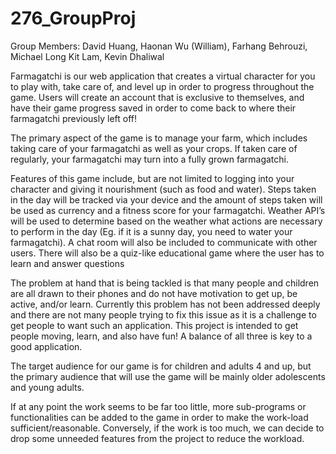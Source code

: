 # 276_GroupProj

Group Members: David Huang, Haonan Wu (William), Farhang Behrouzi, Michael Long Kit Lam, Kevin Dhaliwal 





Farmagatchi is our web application that creates a virtual character for you to play with, take care of, and level up in order to progress throughout the game. Users will create an account that is exclusive to themselves, and have their game progress saved in order to come back to where their farmagatchi previously left off! 

The primary aspect of the game is to manage your farm, which includes taking care of your farmagatchi as well as your crops. If taken care of regularly, your farmagatchi may turn into a fully grown farmagatchi. 

Features of this game include, but are not limited to logging into your character and giving it nourishment (such as food and water). Steps taken in the day will be tracked via your device and the amount of steps taken will be used as currency and a fitness score for your farmagatchi. Weather API’s will be used to determine based on the weather what actions are necessary to perform in the day (Eg. if it is a sunny day, you need to water your farmagatchi). A chat room will also be included to communicate with other users. There will also be a quiz-like educational game where the user has to learn and answer questions 

The problem at hand that is being tackled is that many people and children are all drawn to their phones and do not have motivation to get up, be active, and/or learn. Currently this problem has not been addressed deeply and there are not many people trying to fix this issue as it is a challenge to get people to want such an application. This project is intended to get people moving, learn, and also have fun! A balance of all three is key to a good application. 

The target audience for our game is for children and adults 4 and up, but the primary audience that will use the game will be mainly older adolescents and young adults. 

If at any point the work seems to be far too little, more sub-programs or functionalities can be added to the game in order to make the work-load sufficient/reasonable. Conversely, if the work is too much, we can decide to drop some unneeded features from the project to reduce the workload.

